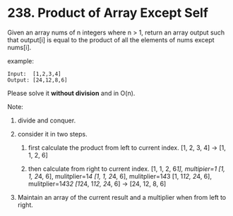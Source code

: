 # 238. Product of Array Except Self

Given an array nums of n integers where n > 1,  return an array output such that output[i] is equal to the product of all the elements of nums except nums[i].

example:

```
Input:  [1,2,3,4]
Output: [24,12,8,6]
```

Please solve it **without division** and in O(n).


Note:

1. divide and conquer.
2. consider it in two steps.

    1. first calculate the product from left to current index. 
        [1, 2, 3, 4] -> [1, 1, 2, 6]

    2. then calculate from right to current index.
        [1, 1, 2, 6*1], multipier=1
        [1, 1, 2*4, 6], mulitplier=1*4
        [1, 1, 2*4, 6], mulitplier=1*4*3
        [1, 1*12, 2*4, 6], mulitplier=1*4*3*2
        [1*24, 1*12, 2*4, 6]
        -> [24, 12, 8, 6]
        
3. Maintain an array of the current result and a multiplier when from left to right.


